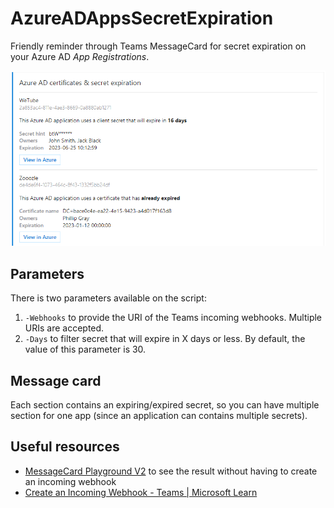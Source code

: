 ﻿# AzureADAppsSecretExpiration

Friendly reminder through Teams MessageCard for secret expiration on your Azure AD *App Registrations*.

![Result of the MessageCard](/capture.png)

## Parameters

There is two parameters available on the script:

1. `-Webhooks` to provide the URI of the Teams incoming webhooks. Multiple URIs are accepted.
2. `-Days` to filter secret that will expire in X days or less. By default, the value of this parameter is 30.

## Message card

Each section contains an expiring/expired secret, so you can have multiple section for one app (since an application can contains multiple secrets).

## Useful resources

- [MessageCard Playground V2](https://messagecardplayground.azurewebsites.net/) to see the result without having to create an incoming webhook
- [Create an Incoming Webhook - Teams \| Microsoft Learn](https://learn.microsoft.com/en-us/microsoftteams/platform/webhooks-and-connectors/how-to/add-incoming-webhook)
